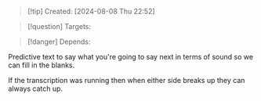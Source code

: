 
>[!tip] Created: [2024-08-08 Thu 22:52]

>[!question] Targets: 

>[!danger] Depends: 

Predictive text to say what you're going to say next in terms of sound so we can fill in the blanks.

If the transcription was running then when either side breaks up they can always catch up.